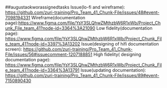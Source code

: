 ##augustaokworassignedtasks
Issue(lo-fi and wireframe): https://github.com/zuri-training/Pro_Team_41_Chunk-File/issues/48#event-7098194331
Wireframe(documentation page):https://www.figma.com/file/YsY3SLQhwZMthzbW6R1xWb/Project_Chunk_File_team_41?node-id=3364%3A21090
Low fidelity(documentation page): https://www.figma.com/file/YsY3SLQhwZMthzbW6R1xWb/Project_Chunk_File_team_41?node-id=3397%3A13202
Issue(designing of hifi documentation screen): https://github.com/zuri-training/Pro_Team_41_Chunk-File/issues/56#issuecomment-1207188851
High fidelity( designing documentation page): https://www.figma.com/file/YsY3SLQhwZMthzbW6R1xWb/Project_Chunk_File_team_41?node-id=3364%3A13791
Issue(updating documentation): https://github.com/zuri-training/Pro_Team_41_Chunk-File/issues/89#event-7150890430
